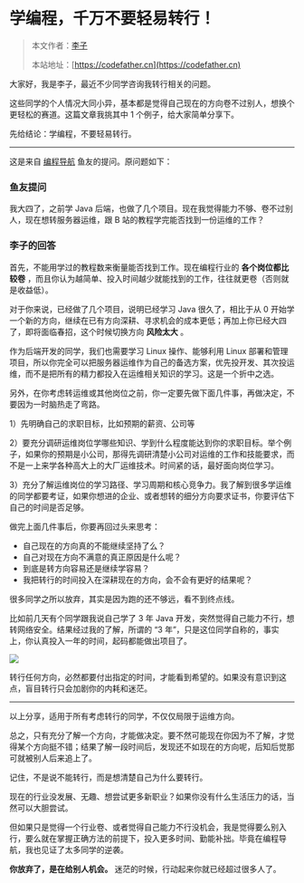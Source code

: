 # 学编程，千万不要轻易转行！

> 本文作者：[李子](https://yuyuanweb.feishu.cn/wiki/Abldw5WkjidySxkKxU2cQdAtnah)
>
> 本站地址：[https://codefather.cn](https://codefather.cn)

大家好，我是李子，最近不少同学咨询我转行相关的问题。

这些同学的个人情况大同小异，基本都是觉得自己现在的方向卷不过别人，想换个更轻松的赛道。这篇文章我挑其中 1 个例子，给大家简单分享下。

先给结论：学编程，不要轻易转行。



---



这是来自 [编程导航](https://mp.weixin.qq.com/s/a5X7bNI_ydVuu7NV1eQhZQ) 鱼友的提问。原问题如下：

### 鱼友提问

我大四了，之前学 Java 后端，也做了几个项目。现在我觉得能力不够、卷不过别人，现在想转服务器运维，跟 B 站的教程学完能否找到一份运维的工作？



### 李子的回答

首先，不能用学过的教程数来衡量能否找到工作。现在编程行业的 **各个岗位都比较卷** ，而且你认为越简单、投入时间越少就能找到的工作，往往就更卷（否则就是收益低）。

对于你来说，已经做了几个项目，说明已经学习 Java 很久了，相比于从 0 开始学一个新的方向，继续在已有方向深耕、寻求机会的成本更低；再加上你已经大四了，即将面临春招，这个时候切换方向 **风险太大** 。

作为后端开发的同学，我们也需要学习 Linux 操作、能够利用 Linux 部署和管理项目，所以你完全可以把服务器运维作为自己的备选方案，优先投开发、其次投运维，而不是把所有的精力都投入在运维相关知识的学习。这是一个折中之选。

另外，在你考虑转运维或其他岗位之前，你一定要先做下面几件事，再做决定，不要因为一时脑热走了弯路。

1）先明确自己的求职目标，比如预期的薪资、公司等

2）要充分调研运维岗位学哪些知识、学到什么程度能达到你的求职目标。举个例子，如果你的预期是小公司，那得先调研清楚小公司对运维的工作和技能要求，而不是一上来学各种高大上的大厂运维技术。时间紧的话，最好面向岗位学习。

3）充分了解运维岗位的学习路径、学习周期和核心竞争力。我了解到很多学运维的同学都要考证，如果你想进的企业、或者想转的细分方向要求证书，你要评估下自己的时间是否足够。

做完上面几件事后，你要再回过头来思考：

- 自己现在的方向真的不能继续坚持了么？
- 自己对现在方向不满意的真正原因是什么呢？
- 到底是转方向容易还是继续学容易？
- 我把转行的时间投入在深耕现在的方向，会不会有更好的结果呢？



很多同学之所以放弃，其实是因为跑的还不够远，看不到终点线。

比如前几天有个同学跟我说自己学了 3 年 Java 开发，突然觉得自己能力不行，想转网络安全。结果经过我的了解，所谓的 “3 年”，只是这位同学自称的，事实上，你认真投入一年的时间，起码都能做出项目了。

![](https://pic.yupi.icu/1/image-20240107192744412.png)

转行任何方向，必然都要付出指定的时间，才能看到希望的。如果没有意识到这点，盲目转行只会加剧你的内耗和迷茫。



---



以上分享，适用于所有考虑转行的同学，不仅仅局限于运维方向。

总之，只有充分了解一个方向，才能做决定。要不然可能现在你因为不了解，才觉得某个方向挺不错；结果了解一段时间后，发现还不如现在的方向呢，后知后觉那可就被别人后来追上了。

记住，不是说不能转行，而是想清楚自己为什么要转行。

现在的行业没发展、无趣、想尝试更多新职业？如果你没有什么生活压力的话，当然可以大胆尝试。

但如果只是觉得一个行业卷、或者觉得自己能力不行没机会，我是觉得要么别入行，要么就在掌握正确方法的前提下，投入更多时间、勤能补拙。毕竟在编程导航，我也见证了太多同学的逆袭。

**你放弃了，是在给别人机会。** 迷茫的时候，行动起来你就已经超过很多人了。

